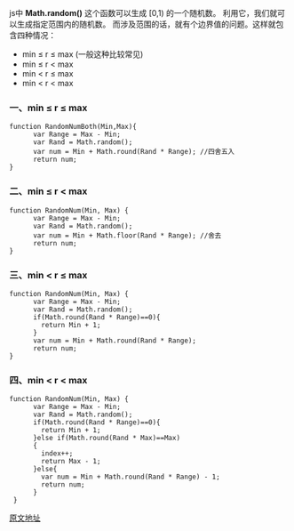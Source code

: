 js中 **Math.random()** 这个函数可以生成 [0,1) 的一个随机数。
利用它，我们就可以生成指定范围内的随机数。
而涉及范围的话，就有个边界值的问题。这样就包含四种情况：
+ min ≤ r ≤ max  (一般这种比较常见)
+ min ≤ r < max
+ min < r ≤ max
+ min < r < max

### 一、min ≤ r ≤ max

```
function RandomNumBoth(Min,Max){
      var Range = Max - Min;
      var Rand = Math.random();
      var num = Min + Math.round(Rand * Range); //四舍五入
      return num;
}
```

### 二、min ≤ r < max
```
function RandomNum(Min, Max) {
      var Range = Max - Min;
      var Rand = Math.random();
      var num = Min + Math.floor(Rand * Range); //舍去
      return num;
}
```
### 三、min < r ≤ max
```
function RandomNum(Min, Max) {
      var Range = Max - Min;
      var Rand = Math.random();
      if(Math.round(Rand * Range)==0){       
        return Min + 1;
      }
      var num = Min + Math.round(Rand * Range);
      return num;
}
```
### 四、min < r < max 
```
function RandomNum(Min, Max) {
      var Range = Max - Min;
      var Rand = Math.random();
      if(Math.round(Rand * Range)==0){
        return Min + 1;
      }else if(Math.round(Rand * Max)==Max)
      {
        index++;
        return Max - 1;
      }else{
        var num = Min + Math.round(Rand * Range) - 1;
        return num;
      }
 }
 ```
 [原文地址](http://www.jb51.net/article/82747.htm)
 
